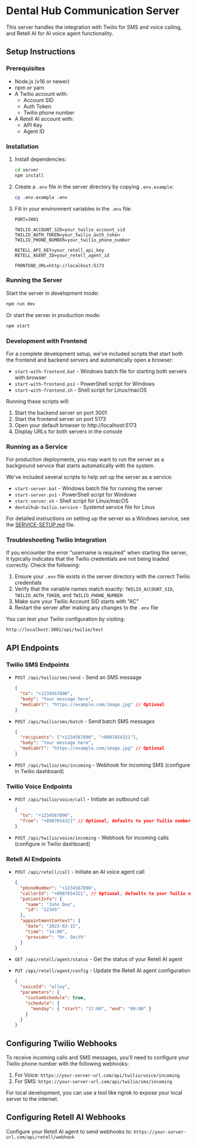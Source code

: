 # Dental Hub Communication Server

This server handles the integration with Twilio for SMS and voice calling, and Retell AI for AI voice agent functionality.

## Setup Instructions

### Prerequisites

- Node.js (v16 or newer)
- npm or yarn
- A Twilio account with:
  - Account SID
  - Auth Token
  - Twilio phone number
- A Retell AI account with:
  - API Key
  - Agent ID

### Installation

1. Install dependencies:
   ```bash
   cd server
   npm install
   ```

2. Create a `.env` file in the server directory by copying `.env.example`:
   ```bash
   cp .env.example .env
   ```

3. Fill in your environment variables in the `.env` file:
   ```
   PORT=3001
   
   TWILIO_ACCOUNT_SID=your_twilio_account_sid
   TWILIO_AUTH_TOKEN=your_twilio_auth_token
   TWILIO_PHONE_NUMBER=your_twilio_phone_number
   
   RETELL_API_KEY=your_retell_api_key
   RETELL_AGENT_ID=your_retell_agent_id
   
   FRONTEND_URL=http://localhost:5173
   ```

### Running the Server

Start the server in development mode:
```bash
npm run dev
```

Or start the server in production mode:
```bash
npm start
```

### Development with Frontend

For a complete development setup, we've included scripts that start both the frontend and backend servers and automatically open a browser:

- `start-with-frontend.bat` - Windows batch file for starting both servers with browser
- `start-with-frontend.ps1` - PowerShell script for Windows
- `start-with-frontend.sh` - Shell script for Linux/macOS

Running these scripts will:
1. Start the backend server on port 3001
2. Start the frontend server on port 5173
3. Open your default browser to http://localhost:5173
4. Display URLs for both servers in the console

### Running as a Service

For production deployments, you may want to run the server as a background service that starts automatically with the system.

We've included several scripts to help set up the server as a service:

- `start-server.bat` - Windows batch file for running the server
- `start-server.ps1` - PowerShell script for Windows
- `start-server.sh` - Shell script for Linux/macOS
- `dentalhub-twilio.service` - Systemd service file for Linux

For detailed instructions on setting up the server as a Windows service, see the [SERVICE-SETUP.md](./SERVICE-SETUP.md) file.

### Troubleshooting Twilio Integration

If you encounter the error "username is required" when starting the server, it typically indicates that the Twilio credentials are not being loaded correctly. Check the following:

1. Ensure your `.env` file exists in the server directory with the correct Twilio credentials
2. Verify that the variable names match exactly: `TWILIO_ACCOUNT_SID`, `TWILIO_AUTH_TOKEN`, and `TWILIO_PHONE_NUMBER`
3. Make sure your Twilio Account SID starts with "AC"
4. Restart the server after making any changes to the `.env` file

You can test your Twilio configuration by visiting:
```
http://localhost:3001/api/twilio/test
```

## API Endpoints

### Twilio SMS Endpoints

- `POST /api/twilio/sms/send` - Send an SMS message
  ```json
  {
    "to": "+1234567890",
    "body": "Your message here",
    "mediaUrl": "https://example.com/image.jpg" // Optional
  }
  ```

- `POST /api/twilio/sms/batch` - Send batch SMS messages
  ```json
  {
    "recipients": ["+1234567890", "+0987654321"],
    "body": "Your message here",
    "mediaUrl": "https://example.com/image.jpg" // Optional
  }
  ```

- `POST /api/twilio/sms/incoming` - Webhook for incoming SMS (configure in Twilio dashboard)

### Twilio Voice Endpoints

- `POST /api/twilio/voice/call` - Initiate an outbound call
  ```json
  {
    "to": "+1234567890",
    "from": "+0987654321" // Optional, defaults to your Twilio number
  }
  ```

- `POST /api/twilio/voice/incoming` - Webhook for incoming calls (configure in Twilio dashboard)

### Retell AI Endpoints

- `POST /api/retell/call` - Initiate an AI voice agent call
  ```json
  {
    "phoneNumber": "+1234567890",
    "callerId": "+0987654321", // Optional, defaults to your Twilio number
    "patientInfo": {
      "name": "John Doe",
      "id": "12345"
    },
    "appointmentContext": {
      "date": "2023-03-15",
      "time": "14:00",
      "provider": "Dr. Smith"
    }
  }
  ```

- `GET /api/retell/agent/status` - Get the status of your Retell AI agent

- `PUT /api/retell/agent/config` - Update the Retell AI agent configuration
  ```json
  {
    "voiceId": "alloy",
    "parameters": {
      "customSchedule": true,
      "schedule": {
        "monday": { "start": "17:00", "end": "09:00" }
      }
    }
  }
  ```

## Configuring Twilio Webhooks

To receive incoming calls and SMS messages, you'll need to configure your Twilio phone number with the following webhooks:

1. For Voice: `https://your-server-url.com/api/twilio/voice/incoming`
2. For SMS: `https://your-server-url.com/api/twilio/sms/incoming`

For local development, you can use a tool like ngrok to expose your local server to the internet.

## Configuring Retell AI Webhooks

Configure your Retell AI agent to send webhooks to:
`https://your-server-url.com/api/retell/webhook`